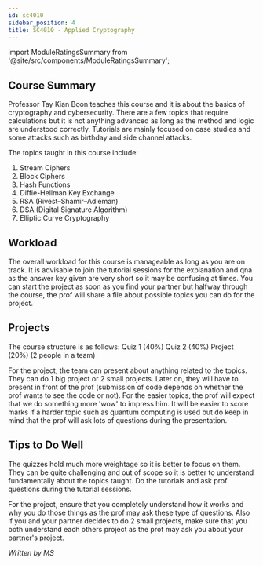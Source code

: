 ```yaml
---
id: sc4010
sidebar_position: 4
title: SC4010 - Applied Cryptography
---
```






import ModuleRatingsSummary from '@site/src/components/ModuleRatingsSummary';

<ModuleRatingsSummary 
  lectureClarity={3}
  contentRelevance={4}
  contentDifficulty={4}
  overallWorkload={3}
  teamDependency={2}
/>

## Course Summary

Professor Tay Kian Boon teaches this course and it is about the basics of cryptography and cybersecurity. There are a few topics that require calculations but it is not anything advanced as long as the method and logic are understood correctly. Tutorials are mainly focused on case studies and some attacks such as birthday and side channel attacks.

The topics taught in this course include:
1) Stream Ciphers
2) Block Ciphers
5) Hash Functions
6) Diffie-Hellman Key Exchange
7) RSA (Rivest–Shamir–Adleman)
8) DSA (Digital Signature Algorithm)
9) Elliptic Curve Cryptography

## Workload

The overall workload for this course is manageable as long as you are on track. It is advisable to join the tutorial sessions for the explanation and qna as the answer key given are very short so it may be confusing at times. You can start the project as soon as you find your partner but halfway through the course, the prof will share a file about possible topics you can do for the project.

## Projects

The course structure is as follows:
Quiz 1 (40%)
Quiz 2 (40%)
Project (20%) (2 people in a team)

For the project, the team can present about anything related to the topics. They can do 1 big project or 2 small projects. Later on, they will have to present in front of the prof (submission of code depends on whether the prof wants to see the code or not). For the easier topics, the prof will expect that we do something more 'wow' to impress him. It will be easier to score marks if a harder topic such as quantum computing is used but do keep in mind that the prof will ask lots of questions during the presentation.

## Tips to Do Well

The quizzes hold much more weightage so it is better to focus on them. They can be quite challenging and out of scope so it is better to understand fundamentally about the topics taught. 
Do the tutorials and ask prof questions during the tutorial sessions. 

For the project, ensure that you completely understand how it works and why you do those things as the prof may ask these type of questions. Also if you and your partner decides to do 2 small projects, make sure that you both understand each others project as the prof may ask you about your partner's project.

*Written by MS*
